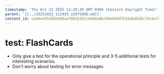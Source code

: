 ```yaml
---
timestamp: 'Thu Oct 23 2025 11:29:39 GMT-0400 (Eastern Daylight Time)'
parent: '[[../20251023_112939.a197589b.md]]'
content_id: ce89edf6d986d80aef083b2b2cd468a86c09e949d7b1b4b4836c79c6efd60e6b
---
```


# test: FlashCards

* Only give a test for the operational principle and 3-5 additional tests for interesting scenarios.
* Don't worry about testing for error messages
